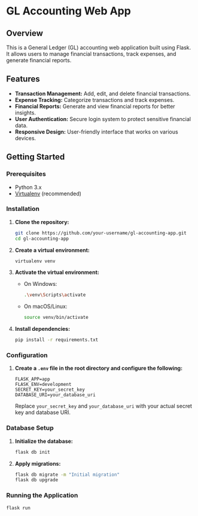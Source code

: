 # GL Accounting Web App

## Overview

This is a General Ledger (GL) accounting web application built using Flask. It allows users to manage financial transactions, track expenses, and generate financial reports.

## Features

- **Transaction Management:** Add, edit, and delete financial transactions.
- **Expense Tracking:** Categorize transactions and track expenses.
- **Financial Reports:** Generate and view financial reports for better insights.
- **User Authentication:** Secure login system to protect sensitive financial data.
- **Responsive Design:** User-friendly interface that works on various devices.

## Getting Started

### Prerequisites

- Python 3.x
- [Virtualenv](https://pypi.org/project/virtualenv/) (recommended)

### Installation

1. **Clone the repository:**

    ```bash
    git clone https://github.com/your-username/gl-accounting-app.git
    cd gl-accounting-app
    ```

2. **Create a virtual environment:**

    ```bash
    virtualenv venv
    ```

3. **Activate the virtual environment:**

    - On Windows:

        ```bash
        .\venv\Scripts\activate
        ```

    - On macOS/Linux:

        ```bash
        source venv/bin/activate
        ```

4. **Install dependencies:**

    ```bash
    pip install -r requirements.txt
    ```

### Configuration

1. **Create a `.env` file in the root directory and configure the following:**

    ```env
    FLASK_APP=app
    FLASK_ENV=development
    SECRET_KEY=your_secret_key
    DATABASE_URI=your_database_uri
    ```

    Replace `your_secret_key` and `your_database_uri` with your actual secret key and database URI.

### Database Setup

1. **Initialize the database:**

    ```bash
    flask db init
    ```

2. **Apply migrations:**

    ```bash
    flask db migrate -m "Initial migration"
    flask db upgrade
    ```

### Running the Application

```bash
flask run
